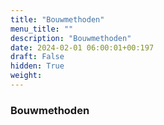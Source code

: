 ```yaml
---
title: "Bouwmethoden"
menu_title: ""
description: "Bouwmethoden"
date: 2024-02-01 06:00:01+00:197
draft: False
hidden: True
weight:
---
```

### Bouwmethoden
